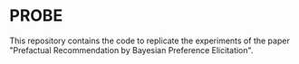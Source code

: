 # PROBE
This repository contains the code to replicate the experiments of the paper "Prefactual Recommendation by Bayesian Preference Elicitation".
